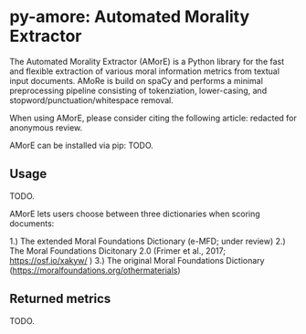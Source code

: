# py-amore: Automated Morality Extractor

The Automated Morality Extractor (AMorE) is a Python library for the fast and flexible extraction of various moral information metrics from textual input documents. AMoRe is build on spaCy and performs a minimal preprocessing pipeline consisting of tokenziation, lower-casing, and stopword/punctuation/whitespace removal.  

When using AMorE, please consider citing the following article: redacted for anonymous review. 

AMorE can be installed via pip: TODO.

## Usage 
TODO.

AMorE lets users choose between three dictionaries when scoring documents: 

1.) The extended Moral Foundations Dictionary (e-MFD; under review) 
2.) The Moral Foundations Dicitonary 2.0 (Frimer et al., 2017; https://osf.io/xakyw/ )
3.) The original Moral Foundations Dictionary (https://moralfoundations.org/othermaterials) 

## Returned metrics
TODO. 
